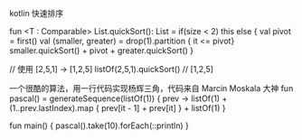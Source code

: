 kotlin 快速排序


fun <T : Comparable<T>> List<T>.quickSort(): List<T> = 
    if(size < 2) this
    else {
        val pivot = first()
        val (smaller, greater) = drop(1).partition { it <= pivot}
        smaller.quickSort() + pivot + greater.quickSort()
    }
    
// 使用 [2,5,1] -> [1,2,5]
listOf(2,5,1).quickSort() // [1,2,5]


一个很酷的算法，用一行代码实现杨辉三角，代码来自 Marcin Moskala 大神
fun pascal() = generateSequence(listOf(1)) { prev ->
    listOf(1) + (1..prev.lastIndex).map { prev[it - 1] + prev[it] } + listOf(1)
}

fun main() {
    pascal().take(10).forEach(::println)
}

